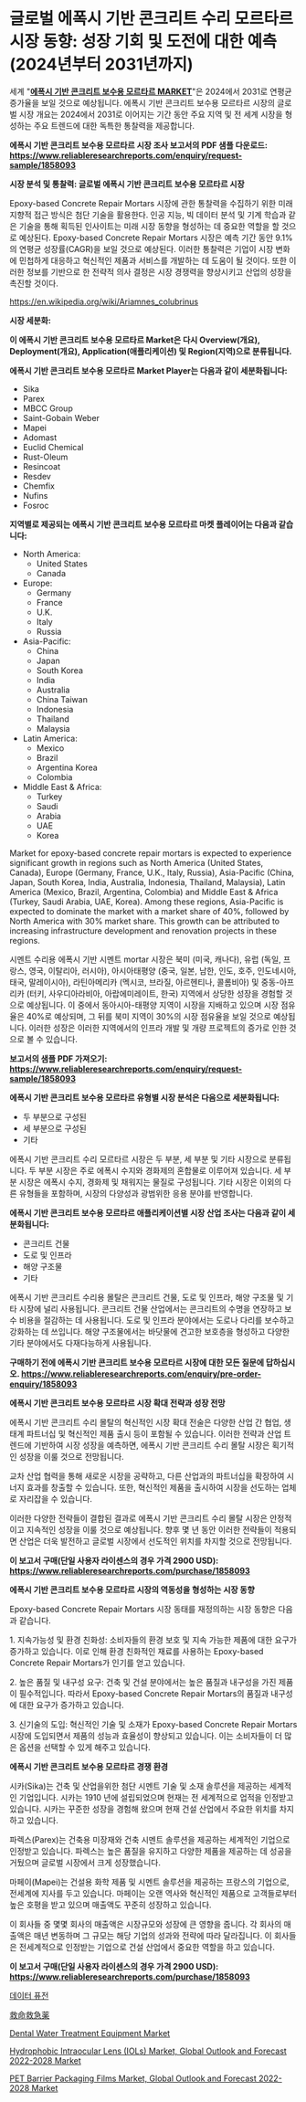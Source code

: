 <p><h1>글로벌 에폭시 기반 콘크리트 수리 모르타르 시장 동향: 성장 기회 및 도전에 대한 예측 (2024년부터 2031년까지)</h1></p><p>세계 "<strong><a href="https://www.reliableresearchreports.com/epoxy-based-concrete-repair-mortars-r1858093">에폭시 기반 콘크리트 보수용 모르타르 MARKET</a></strong>"은 2024에서 2031로 연평균 증가율을 보일 것으로 예상됩니다. 에폭시 기반 콘크리트 보수용 모르타르 시장의 글로벌 시장 개요는 2024에서 2031로 이어지는 기간 동안 주요 지역 및 전 세계 시장을 형성하는 주요 트렌드에 대한 독특한 통찰력을 제공합니다.</p>
<p><strong>에폭시 기반 콘크리트 보수용 모르타르 시장 조사 보고서의 PDF 샘플 다운로드: <a href="https://www.reliableresearchreports.com/enquiry/request-sample/1858093">https://www.reliableresearchreports.com/enquiry/request-sample/1858093</a></strong></p>
<p><strong>시장 분석 및 통찰력: 글로벌 에폭시 기반 콘크리트 보수용 모르타르 시장</strong></p>
<p><p>Epoxy-based Concrete Repair Mortars 시장에 관한 통찰력을 수집하기 위한 미래 지향적 접근 방식은 첨단 기술을 활용한다. 인공 지능, 빅 데이터 분석 및 기계 학습과 같은 기술을 통해 획득된 인사이트는 미래 시장 동향을 형성하는 데 중요한 역할을 할 것으로 예상된다. Epoxy-based Concrete Repair Mortars 시장은 예측 기간 동안 9.1%의 연평균 성장률(CAGR)을 보일 것으로 예상된다. 이러한 통찰력은 기업이 시장 변화에 민첩하게 대응하고 혁신적인 제품과 서비스를 개발하는 데 도움이 될 것이다. 또한 이러한 정보를 기반으로 한 전략적 의사 결정은 시장 경쟁력을 향상시키고 산업의 성장을 촉진할 것이다.</p></p>
<p><a href="%7CAUTHORITHY_DOMAIN_URL%7C">https://en.wikipedia.org/wiki/Ariamnes_colubrinus</a></p>
<p><strong>시장 세분화:</strong></p>
<p><strong>이 에폭시 기반 콘크리트 보수용 모르타르 Market은 다시 Overview(개요), Deployment(개요), Application(애플리케이션) 및 Region(지역)으로 분류됩니다.</strong></p>
<p><strong>에폭시 기반 콘크리트 보수용 모르타르 Market Player는 다음과 같이 세분화됩니다:</strong></p>
<p><ul><li>Sika</li><li>Parex</li><li>MBCC Group</li><li>Saint-Gobain Weber</li><li>Mapei</li><li>Adomast</li><li>Euclid Chemical</li><li>Rust-Oleum</li><li>Resincoat</li><li>Resdev</li><li>Chemfix</li><li>Nufins</li><li>Fosroc</li></ul></p>
<p><strong>지역별로 제공되는 에폭시 기반 콘크리트 보수용 모르타르 마켓 플레이어는 다음과 같습니다:</strong></p>
<p><ul>
    <li>
        North America:
        <ul>
            <li>United States</li>
            <li>Canada</li>
        </ul>
    </li>
    <li>
        Europe:
        <ul>
            <li>Germany</li>
            <li>France</li>
            <li>U.K.</li>
            <li>Italy</li>
            <li>Russia</li>
        </ul>
    </li>
    <li>
        Asia-Pacific:
        <ul>
            <li>China</li>
            <li>Japan</li>
            <li>South Korea</li>
            <li>India</li>
            <li>Australia</li>
            <li>China Taiwan</li>
            <li>Indonesia</li>
            <li>Thailand</li>
            <li>Malaysia</li>
        </ul>
    </li>
    <li>
        Latin America:
        <ul>
            <li>Mexico</li>
            <li>Brazil</li>
            <li>Argentina Korea</li>
            <li>Colombia</li>
        </ul>
    </li>
    <li>
        Middle East & Africa:
        <ul>
            <li>Turkey</li>
            <li>Saudi</li>
            <li>Arabia</li>
            <li>UAE</li>
            <li>Korea</li>
        </ul>
    </li>
    </ul></p>
<p><p>Market for epoxy-based concrete repair mortars is expected to experience significant growth in regions such as North America (United States, Canada), Europe (Germany, France, U.K., Italy, Russia), Asia-Pacific (China, Japan, South Korea, India, Australia, Indonesia, Thailand, Malaysia), Latin America (Mexico, Brazil, Argentina, Colombia) and Middle East & Africa (Turkey, Saudi Arabia, UAE, Korea). Among these regions, Asia-Pacific is expected to dominate the market with a market share of 40%, followed by North America with 30% market share. This growth can be attributed to increasing infrastructure development and renovation projects in these regions.</p><p>시멘트 수리용 에폭시 기반 시멘트 mortar 시장은 북미 (미국, 캐나다), 유럽 (독일, 프랑스, 영국, 이탈리아, 러시아), 아시아태평양 (중국, 일본, 남한, 인도, 호주, 인도네시아, 태국, 말레이시아), 라틴아메리카 (멕시코, 브라질, 아르헨티나, 콜롬비아) 및 중동-아프리카 (터키, 사우디아라비아, 아랍에미레이트, 한국) 지역에서 상당한 성장을 경험할 것으로 예상됩니다. 이 중에서 동아시아-태평양 지역이 시장을 지배하고 있으며 시장 점유율은 40%로 예상되며, 그 뒤를 북미 지역이 30%의 시장 점유율을 보일 것으로 예상됩니다. 이러한 성장은 이러한 지역에서의 인프라 개발 및 개량 프로젝트의 증가로 인한 것으로 볼 수 있습니다.</p></p>
<p><strong>보고서의 샘플 PDF 가져오기: <a href="https://www.reliableresearchreports.com/enquiry/request-sample/1858093">https://www.reliableresearchreports.com/enquiry/request-sample/1858093</a></strong></p>
<p><strong>에폭시 기반 콘크리트 보수용 모르타르 유형별 시장 분석은 다음으로 세분화됩니다:</strong></p>
<p><ul><li>두 부분으로 구성된</li><li>세 부분으로 구성된</li><li>기타</li></ul></p>
<p><p>에폭시 기반 콘크리트 수리 모르타르 시장은 두 부분, 세 부분 및 기타 시장으로 분류됩니다. 두 부분 시장은 주로 에폭시 수지와 경화제의 혼합물로 이루어져 있습니다. 세 부분 시장은 에폭시 수지, 경화제 및 채워지는 물질로 구성됩니다. 기타 시장은 이외의 다른 유형들을 포함하며, 시장의 다양성과 광범위한 응용 분야를 반영합니다.</p></p>
<p><strong>에폭시 기반 콘크리트 보수용 모르타르 애플리케이션별 시장 산업 조사는 다음과 같이 세분화됩니다:</strong></p>
<p><ul><li>콘크리트 건물</li><li>도로 및 인프라</li><li>해양 구조물</li><li>기타</li></ul></p>
<p><p>에폭시 기반 콘크리트 수리용 몰탈은 콘크리트 건물, 도로 및 인프라, 해양 구조물 및 기타 시장에 널리 사용됩니다. 콘크리트 건물 산업에서는 콘크리트의 수명을 연장하고 보수 비용을 절감하는 데 사용됩니다. 도로 및 인프라 분야에서는 도로나 다리를 보수하고 강화하는 데 쓰입니다. 해양 구조물에서는 바닷물에 견고한 보호층을 형성하고 다양한 기타 분야에서도 다재다능하게 사용됩니다.</p></p>
<p><strong>구매하기 전에 에폭시 기반 콘크리트 보수용 모르타르 시장에 대한 모든 질문에 답하십시오. <a href="https://www.reliableresearchreports.com/enquiry/pre-order-enquiry/1858093">https://www.reliableresearchreports.com/enquiry/pre-order-enquiry/1858093</a></strong></p>
<p><strong>에폭시 기반 콘크리트 보수용 모르타르 시장 확대 전략과 성장 전망</strong></p>
<p><p>에폭시 기반 콘크리트 수리 몰탈의 혁신적인 시장 확대 전술은 다양한 산업 간 협업, 생태계 파트너십 및 혁신적인 제품 출시 등이 포함될 수 있습니다. 이러한 전략과 산업 트렌드에 기반하여 시장 성장을 예측하면, 에폭시 기반 콘크리트 수리 몰탈 시장은 획기적인 성장을 이룰 것으로 전망됩니다. </p><p>교차 산업 협력을 통해 새로운 시장을 공략하고, 다른 산업과의 파트너십을 확장하여 시너지 효과를 창출할 수 있습니다. 또한, 혁신적인 제품을 출시하여 시장을 선도하는 업체로 자리잡을 수 있습니다. </p><p>이러한 다양한 전략들이 결합된 결과로 에폭시 기반 콘크리트 수리 몰탈 시장은 안정적이고 지속적인 성장을 이룰 것으로 예상됩니다. 향후 몇 년 동안 이러한 전략들이 적용되면 산업은 더욱 발전하고 글로벌 시장에서 선도적인 위치를 차지할 것으로 전망됩니다.</p></p>
<p><strong>이 보고서 구매(단일 사용자 라이센스의 경우 가격 2900 USD): <a href="https://www.reliableresearchreports.com/purchase/1858093">https://www.reliableresearchreports.com/purchase/1858093</a></strong></p>
<p><strong>에폭시 기반 콘크리트 보수용 모르타르 시장의 역동성을 형성하는 시장 동향</strong></p>
<p><p>Epoxy-based Concrete Repair Mortars 시장 동태를 재정의하는 시장 동향은 다음과 같습니다.</p><p>1. 지속가능성 및 환경 친화성: 소비자들의 환경 보호 및 지속 가능한 제품에 대한 요구가 증가하고 있습니다. 이로 인해 환경 친화적인 재료를 사용하는 Epoxy-based Concrete Repair Mortars가 인기를 얻고 있습니다.</p><p>2. 높은 품질 및 내구성 요구: 건축 및 건설 분야에서는 높은 품질과 내구성을 가진 제품이 필수적입니다. 따라서 Epoxy-based Concrete Repair Mortars의 품질과 내구성에 대한 요구가 증가하고 있습니다.</p><p>3. 신기술의 도입: 혁신적인 기술 및 소재가 Epoxy-based Concrete Repair Mortars 시장에 도입되면서 제품의 성능과 효율성이 향상되고 있습니다. 이는 소비자들이 더 많은 옵션을 선택할 수 있게 해주고 있습니다.</p></p>
<p><strong>에폭시 기반 콘크리트 보수용 모르타르 경쟁 환경</strong></p>
<p><p>시카(Sika)는 건축 및 산업을위한 첨단 시멘트 기술 및 소재 솔루션을 제공하는 세계적인 기업입니다. 시카는 1910 년에 설립되었으며 현재는 전 세계적으로 업적을 인정받고 있습니다. 시카는 꾸준한 성장을 경험해 왔으며 현재 건설 산업에서 주요한 위치를 차지하고 있습니다.</p><p>파렉스(Parex)는 건축용 미장재와 건축 시멘트 솔루션을 제공하는 세계적인 기업으로 인정받고 있습니다. 파렉스는 높은 품질을 유지하고 다양한 제품을 제공하는 데 성공을 거뒀으며 글로벌 시장에서 크게 성장했습니다.</p><p>마페이(Mapei)는 건설용 화학 제품 및 시멘트 솔루션을 제공하는 프랑스의 기업으로, 전세계에 지사를 두고 있습니다. 마페이는 오랜 역사와 혁신적인 제품으로 고객들로부터 높은 호평을 받고 있으며 매출액도 꾸준히 성장하고 있습니다.</p><p>이 회사들 중 몇몇 회사의 매출액은 시장규모와 성장에 큰 영향을 줍니다. 각 회사의 매출액은 매년 변동하며 그 규모는 해당 기업의 성과와 전략에 따라 달라집니다. 이 회사들은 전세계적으로 인정받는 기업으로 건설 산업에서 중요한 역할을 하고 있습니다.</p></p>
<p><strong>이 보고서 구매(단일 사용자 라이센스의 경우 가격 2900 USD): <a href="https://www.reliableresearchreports.com/purchase/1858093">https://www.reliableresearchreports.com/purchase/1858093</a></strong></p>
<p><p><a href="https://medium.com/@derrickmafrks96745/%EB%8D%B0%EC%9D%B4%ED%84%B0-%ED%93%A8%EC%A0%84-%EC%8B%9C%EC%9E%A5-%EC%A0%84%EB%A7%9D-%EC%99%84%EB%B2%BD%ED%95%9C-%EC%82%B0%EC%97%85-%EB%B6%84%EC%84%9D-2024%EB%85%84%EB%B6%80%ED%84%B0-2031%EB%85%84%EA%B9%8C%EC%A7%80-648fe34195ab">데이터 퓨전</a></p><p><a href="https://medium.com/@novastamm2023/%E8%87%A8%E5%BA%8A%E7%B7%8A%E6%80%A5%E5%8C%BB%E7%99%82%E8%96%AC%E5%B8%82%E5%A0%B4%E3%81%AE%E8%AA%BF%E6%9F%BB%E3%83%AC%E3%83%9D%E3%83%BC%E3%83%88-2031%E5%B9%B4%E3%81%BE%E3%81%A7%E3%81%AE%E8%87%A8%E5%BA%8A%E7%B7%8A%E6%80%A5%E5%8C%BB%E7%99%82%E8%96%AC%E5%B8%82%E5%A0%B4%E3%81%AE%E5%B8%82%E5%A0%B4%E8%A6%8F%E6%A8%A1%E3%81%A8%E5%8F%8E%E7%9B%8A%E5%88%86%E6%9E%90%E3%82%92%E6%8E%A2%E3%82%8B-14-8-%E3%81%AE%E5%B9%B4%E9%96%93%E6%88%90%E9%95%B7%E7%8E%87-cagr-%E3%82%92173%E3%83%9A%E3%83%BC%E3%82%B8%E3%81%AE%E3%83%AC%E3%83%9D%E3%83%BC%E3%83%88%E3%81%A7%E7%B6%B2%E7%BE%85-456750282d1d">救命救急薬</a></p><p><a href="https://medium.com/@marcoshoppe2023/insights-into-the-dental-water-treatment-equipment-market-market-players-market-size-8cafde886989">Dental Water Treatment Equipment Market</a></p><p><a href="https://issuu.com/reportprime-2/docs/hydrophobic-intraocular-lens-iols-m_92e99cf1904a8e">Hydrophobic Intraocular Lens (IOLs) Market, Global Outlook and Forecast 2022-2028 Market</a></p><p><a href="https://issuu.com/reportprime-2/docs/pet-barrier-packaging-films-market-_2dc426f47055d6">PET Barrier Packaging Films Market, Global Outlook and Forecast 2022-2028 Market</a></p></p>